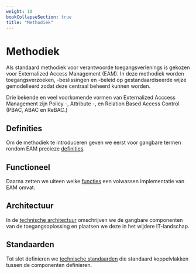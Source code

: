 ```yaml
---
weight: 10
bookCollapseSection: true
title: "Methodiek"
---
```


# Methodiek

Als standaard methodiek voor verantwoorde toegangsverlenings is gekozen voor Externalized Access Management (EAM). In deze methodiek worden toegangsverzoeken, -beslissingen en -beleid op gestandaardiseerde wijze gemodelleerd zodat deze centraal beheerd kunnen worden.

Drie bekende en veel voorkomende vormen van Externalized Acccess Management zijn Policy -, Attribute -, en Relation Based Access Control (PBAC, ABAC en ReBAC.)

## Definities
Om de methodiek te introduceren geven we eerst voor gangbare termen rondom EAM precieze [definities](1.definities).

## Functioneel
Daarna zetten we uiteen welke [functies](2.functioneel) een volwassen implementatie van EAM omvat. 

## Architectuur
In de [technische architectuur](3.architectuur) omschrijven we de gangbare componenten van de toegangsoplossing en plaatsen we deze in het wijdere IT-landschap. 

## Standaarden
Tot slot definieren we [technische standaarden](4.standaarden) die standaard koppelvlakken tussen de componenten definieren.